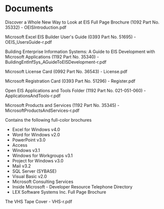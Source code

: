 # Documents

Discover a Whole New Way to Look at EIS Full Page Brochure (1092 Part No. 35332) - OEISIntroduction.pdf

Microsoft Excel EIS Builder User's Guide (0393 Part No. 51695) - OEIS_UsersGuide-r.pdf

Building Enterprise Information Systems: A Guide to EIS Development with Microsoft Applications (1192 Part No. 35340) - BuildingEntInfSys_AGuideToEISDevelopment-r.pdf

Microsoft License Card (0992 Part No. 36543) - License.pdf

Microsoft Registration Card (0393 Part No. 51296) - Register.pdf

Open EIS Applications and Tools Folder (1192 Part No. 021-051-060) - ApplicationsAndTools-r.pdf

Microsoft Products and Services (1192 Part No. 35345) - MicrosoftProductsAndServices-r.pdf

Contains the following full-color brochures 
- Excel for Windows v4.0
- Word for Windows v2.0
- PowerPoint v3.0
- Access 
- Windows v3.1
- Windows for Workgroups v3.1
- Project for Windows v3.0
- Mail v3.2
- SQL Server (SYBASE)
- Visual Basic v2.0
- Microsoft Consulting Services
- Inside Microsoft - Developer Resource Telephone Directory
- LEX Software Systems Inc. Full Page Brochure

The VHS Tape Cover - VHS-r.pdf
